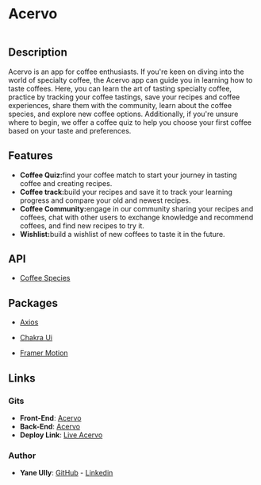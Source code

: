 # Acervo

<img href='./src/assets/homepage.png'></img>

## Description

Acervo is an app for coffee enthusiasts. If you're keen on diving into the world of specialty coffee, the Acervo app can guide you in learning how to taste coffees. Here, you can learn the art of tasting specialty coffee, practice by tracking your coffee tastings, save your recipes and coffee experiences, share them with the community, learn about the coffee species, and explore new coffee options. Additionally, if you're unsure where to begin, we offer a coffee quiz to help you choose your first coffee based on your taste and preferences.

## Features

<ul>
<li><strong>Coffee Quiz:</strong>find your coffee match to start your journey in tasting coffee and creating recipes.</li>
<li><strong>Coffee track:</strong>build your recipes and save it to track your learning progress and compare your old and newest recipes.</li>
<li><strong>Coffee Community:</strong>engage in our community sharing your recipes and coffees, chat with other users to exchange knowledge and recommend coffees, and find new recipes to try it.</li>
<li><strong>Wishlist:</strong>build a wishlist of new coffees to taste it in the future.</li>

</ul>

## API

<ul>
  <li><a href='https://coffeeapi-doc.com/documentation'>Coffee Species</a></li>
</ul>

## Packages

<ul>
  <li><a href='https://axios-http.com/'>Axios</a></li>
</ul>

<ul>
  <li><a href='https://chakra-ui.com/'>Chakra Ui</a></li>
</ul>

<ul>
<li><a href='https://www.framer.com/motion/'>Framer Motion</a></li>
</ul>

## Links

### Gits

<ul>
  <li><strong>Front-End</strong>: <a href='https://github.com/YaneUlly/acervo-front'>Acervo</a></li>
  <li><strong>Back-End</strong>: <a href='https://github.com/YaneUlly/acervo-back'>Acervo</a></li>
  <li><strong>Deploy Link</strong>: <a href='https://acervohub.netlify.app/'>Live Acervo</a></li>
</ul>

### Author

<ul>
  <li><strong>Yane Ully</strong>: <a href='https://github.com/YaneUlly'>GitHub</a> - <a href='https://www.linkedin.com/in/yane-ully-martins/'>Linkedin</a></li>
</ul>
